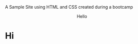 <p>A Sample Site using HTML and CSS created during a bootcamp</p>
<center>Hello</center>
<h1 style="font-color="blue">Hi</h1> 
